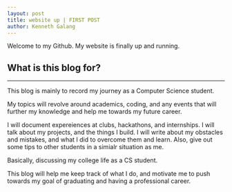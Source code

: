 ```yaml
---
layout: post
title: website up | FIRST POST
author: Kenneth Galang
---
```


 Welcome to my Github.
 My website is finally up and running.

## What is this blog for? 
-----

This blog is mainly to record my journey as a Computer Science student.

My topics will revolve around academics, coding, and any events that will further my knowledge and help me towards my future career.

I will document expereiences at clubs, hackathons, and internships. I will talk about my projects, and the things I build. I will write about my obstacles and mistakes, and what I did to overcome them and learn. Also, give out some tips to other students in a simialr situation as me.

Basically, discussing my college life as a CS student.

This blog will help me keep track of what I do, and motivate me to push towards my goal of graduating and having a professional career. 


